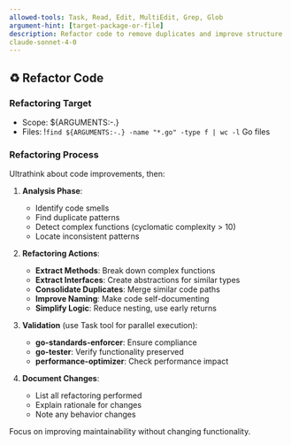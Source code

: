 ```yaml
---
allowed-tools: Task, Read, Edit, MultiEdit, Grep, Glob
argument-hint: [target-package-or-file]
description: Refactor code to remove duplicates and improve structure
claude-sonnet-4-0
---
```


## ♻️ Refactor Code

### Refactoring Target
- Scope: ${ARGUMENTS:-.}
- Files: !`find ${ARGUMENTS:-.} -name "*.go" -type f | wc -l` Go files

### Refactoring Process

Ultrathink about code improvements, then:

1. **Analysis Phase**:
   - Identify code smells
   - Find duplicate patterns
   - Detect complex functions (cyclomatic complexity > 10)
   - Locate inconsistent patterns

2. **Refactoring Actions**:
   - **Extract Methods**: Break down complex functions
   - **Extract Interfaces**: Create abstractions for similar types
   - **Consolidate Duplicates**: Merge similar code paths
   - **Improve Naming**: Make code self-documenting
   - **Simplify Logic**: Reduce nesting, use early returns

3. **Validation** (use Task tool for parallel execution):
   - **go-standards-enforcer**: Ensure compliance
   - **go-tester**: Verify functionality preserved
   - **performance-optimizer**: Check performance impact

4. **Document Changes**:
   - List all refactoring performed
   - Explain rationale for changes
   - Note any behavior changes

Focus on improving maintainability without changing functionality.
